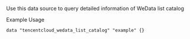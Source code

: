 Use this data source to query detailed information of WeData list catalog

Example Usage

```hcl
data "tencentcloud_wedata_list_catalog" "example" {}
```
